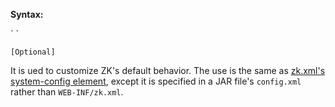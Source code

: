 **Syntax:**

<system-config>  
`   `  
</system-config>

`[Optional]`

It is ued to customize ZK's default behavior. The use is the same as
[zk.xml's system-config element]({{site.baseUrl}}/zk_config_ref/The_system-config_Element),
except it is specified in a JAR file's `config.xml` rather than
`WEB-INF/zk.xml`.


